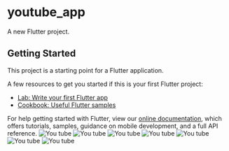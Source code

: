 # youtube_app

A new Flutter project.

## Getting Started

This project is a starting point for a Flutter application.

A few resources to get you started if this is your first Flutter project:

- [Lab: Write your first Flutter app](https://flutter.dev/docs/get-started/codelab)
- [Cookbook: Useful Flutter samples](https://flutter.dev/docs/cookbook)

For help getting started with Flutter, view our
[online documentation](https://flutter.dev/docs), which offers tutorials,
samples, guidance on mobile development, and a full API reference.
![You tube ](https://i.ibb.co/tMYHD0Y/Youtube-1-app.jpg)
![You tube ](https://i.ibb.co/n0zcZTB/Youtube-2-app.jpg)
![You tube ](https://i.ibb.co/WxqtLMB/Youtube-3-app.jpg)
![You tube ](https://i.ibb.co/Pr96sCp/Youtube-4-app.jpg)
![You tube ](https://i.ibb.co/w4TcxMC/Youtube-5-app.jpg)
![You tube ](https://i.ibb.co/QjPKvpq/Youtube-6-app.jpg)
![You tube ](https://i.ibb.co/nmhDbLX/Youtube-app-7.jpg)
